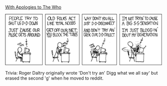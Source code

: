 [With Apologies to The Who](https://xkcd.com/274)

![With Apologies to The Who](./random_comic.png)

Trivia: Roger Daltry originally wrote 'Don't try an' Digg what we all say' but erased the second 'g' when he moved to reddit.

